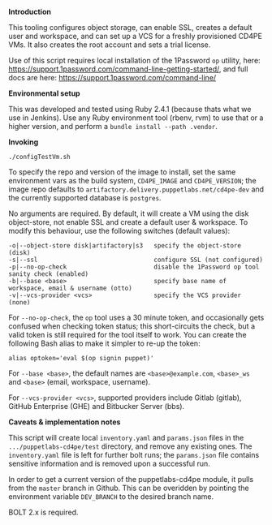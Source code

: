 **Introduction**

This tooling configures object storage, can enable SSL, creates a default user and workspace, and can set up a VCS for a freshly provisioned CD4PE VMs. It also creates the root account and sets a trial license.

Use of this script requires local installation of the 1Password `op` utility, here: https://support.1password.com/command-line-getting-started/, and full docs are here: https://support.1password.com/command-line/

**Environmental setup**

This was developed and tested using Ruby 2.4.1 (because thats what we use in Jenkins). Use any Ruby environment tool (rbenv, rvm) to use that or a higher version, and perform a `bundle install --path .vendor`.

**Invoking**

    ./configTestVm.sh

To specify the repo and version of the image to install, set the same environment vars as the build system, `CD4PE_IMAGE` and `CD4PE_VERSION`; the image repo defaults to `artifactory.delivery.puppetlabs.net/cd4pe-dev` and the currently supported database is `postgres`.

No arguments are required. By default, it will create a VM using the disk object-store, not enable SSL and create a default user & workspace. To modify this behaviour, use the following switches (default values):

    -o|--object-store disk|artifactory|s3   specify the object-store (disk)
    -s|--ssl                                configure SSL (not configured)
    -p|--no-op-check                        disable the 1Password op tool sanity check (enabled)
    -b|--base <base>                        specify base name of workspace, email & username (otto)
    -v|--vcs-provider <vcs>                 specify the VCS provider (none)

For `--no-op-check`, the `op` tool uses a 30 minute token, and occasionally gets confused when checking token status; this short-circuits the check, but a valid token is still required for the tool itself to work. You can create the following Bash alias to make it simpler to re-up the token:

    alias optoken='eval $(op signin puppet)'

For `--base <base>`, the default names are `<base>@example.com`, `<base>_ws` and `<base>` (email, workspace, username).

For `--vcs-provider <vcs>`, supported providers include Gitlab (gitlab), GitHub Enterprise (GHE) and Bitbucker Server (bbs).

**Caveats & implementation notes**

This script will create local `inventory.yaml` and `params.json` files in the `.../puppetlabs-cd4pe/test` directory, and remove any existing ones. The `inventory.yaml` file is left for further bolt runs; the `params.json` file contains sensitive information and is removed upon a successful run.

In order to get a current version of the puppetlabs-cd4pe module, it pulls from the `master` branch in Github. This can be overidden by pointing the environment variable `DEV_BRANCH` to the desired branch name.

BOLT 2.x is required.